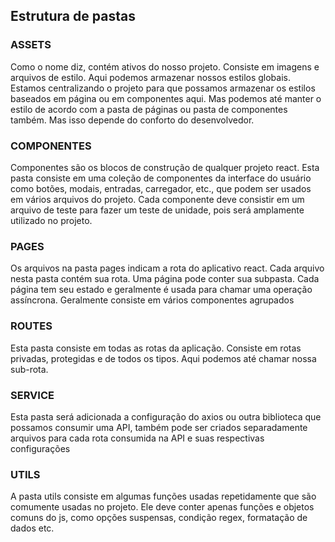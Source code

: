 ## Estrutura de pastas

### ASSETS

Como o nome diz, contém ativos do nosso projeto. Consiste em imagens e arquivos de estilo. Aqui podemos armazenar nossos estilos globais. Estamos centralizando o projeto para que possamos armazenar os estilos baseados em página ou em componentes aqui. Mas podemos até manter o estilo de acordo com a pasta de páginas ou pasta de componentes também. Mas isso depende do conforto do desenvolvedor.

### COMPONENTES

Componentes são os blocos de construção de qualquer projeto react. Esta pasta consiste em uma coleção de componentes da interface do usuário como botões, modais, entradas, carregador, etc., que podem ser usados ​​em vários arquivos do projeto. Cada componente deve consistir em um arquivo de teste para fazer um teste de unidade, pois será amplamente utilizado no projeto.

### PAGES

Os arquivos na pasta pages indicam a rota do aplicativo react. Cada arquivo nesta pasta contém sua rota. Uma página pode conter sua subpasta. Cada página tem seu estado e geralmente é usada para chamar uma operação assíncrona. Geralmente consiste em vários componentes agrupados

### ROUTES

Esta pasta consiste em todas as rotas da aplicação. Consiste em rotas privadas, protegidas e de todos os tipos. Aqui podemos até chamar nossa sub-rota.

### SERVICE

Esta pasta será adicionada a configuração do axios ou outra biblioteca que possamos consumir uma API, também pode ser criados separadamente arquivos para cada rota consumida na API e suas respectivas configurações

### UTILS

A pasta utils consiste em algumas funções usadas repetidamente que são comumente usadas no projeto. Ele deve conter apenas funções e objetos comuns do js, ​​como opções suspensas, condição regex, formatação de dados etc.
